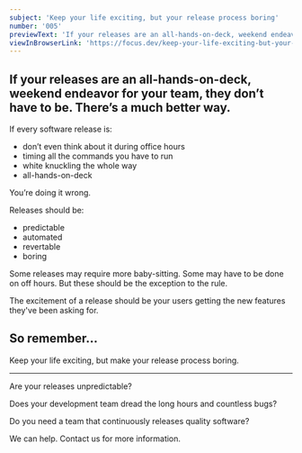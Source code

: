 ```yaml
---
subject: 'Keep your life exciting, but your release process boring'
number: '005'
previewText: 'If your releases are an all-hands-on-deck, weekend endeavor for your team, they don’t have to be. There’s a much better way.'
viewInBrowserLink: 'https://focus.dev/keep-your-life-exciting-but-your-release-process-boring/'
---
```


## If your releases are an all-hands-on-deck, weekend endeavor for your team, they don’t have to be. There’s a much better way.

If every software release is: 

- don’t even think about it during office hours 
- timing all the commands you have to run 
- white knuckling the whole way 
- all-hands-on-deck 

You’re doing it wrong. 

Releases should be:

- predictable 
- automated 
- revertable 
- boring 

Some releases may require more baby-sitting. Some may have to be done on off hours. But these should be the exception to the rule.

The excitement of a release should be your users getting the new features they've been asking for.

## So remember… 

Keep your life exciting, but make your release process boring.

---

Are your releases unpredictable?

Does your development team dread the long hours and countless bugs?

Do you need a team that continuously releases quality software?

We can help. Contact us for more information.